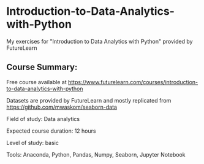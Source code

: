 # Introduction-to-Data-Analytics-with-Python

My exercises for "Introduction to Data Analytics with Python" provided by FutureLearn


## Course Summary:

Free course available at https://www.futurelearn.com/courses/introduction-to-data-analytics-with-python

Datasets are provided by FutureLearn and mostly replicated from https://github.com/mwaskom/seaborn-data

Field of study: Data analytics

Expected course duration: 12 hours

Level of study: basic

Tools: Anaconda, Python, Pandas, Numpy, Seaborn, Jupyter Notebook
